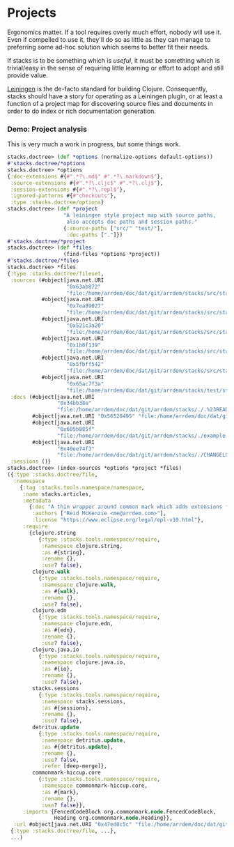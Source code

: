 # Projects

Ergonomics matter.
If a tool requires overly much effort, nobody will use it.
Even if compelled to use it, they'll do so as little as they can manage to preferring some ad-hoc solution which seems to better fit their needs.

If stacks is to be something which is _useful_, it must be something which is trivial/easy in the sense of requiring little learning or effort to adopt and still provide value.

[Leiningen](https://github.com/technomancy/leiningen) is the de-facto standard for building Clojure.
Consequently, stacks should have a story for operating as a Leiningen plugin, or at least a function of a project map for discovering source files and documents in order to do index or rich documentation generation.

### Demo: Project analysis

This is very much a work in progress, but some things work.

```clj
stacks.doctree> (def *options (normalize-options default-options))
#'stacks.doctree/*options
stacks.doctree> *options
{:doc-extensions #{#".*?\.md$" #".*?\.markdown$"},
 :source-extensions #{#".*?\.cljc$" #".*?\.clj$"},
 :session-extensions #{#".*?\.repl$"},
 :ignored-patterns #{#"checkouts"},
 :type :stacks.doctree/options}
stacks.doctree> (def *project
                  "A leiningen style project map with source paths,
                   also accepts doc paths and session paths."
                  {:source-paths ["src/" "test/"],
                   :doc-paths ["."]})
#'stacks.doctree/*project
stacks.doctree> (def *files
                  (find-files *options *project))
#'stacks.doctree/*files
stacks.doctree> *files
{:type :stacks.doctree/fileset,
 :sources (#object[java.net.URI
                   "0x63ab872"
                   "file:/home/arrdem/doc/dat/git/arrdem/stacks/src/stacks/articles.clj"]
           #object[java.net.URI
                   "0x7ea89027"
                   "file:/home/arrdem/doc/dat/git/arrdem/stacks/src/stacks/sessions.clj"]
           #object[java.net.URI
                   "0x521c3a20"
                   "file:/home/arrdem/doc/dat/git/arrdem/stacks/src/stacks/tools/namespace.clj"]
           #object[java.net.URI
                   "0x1b6f139"
                   "file:/home/arrdem/doc/dat/git/arrdem/stacks/src/stacks/tools/reader.clj"]
           #object[java.net.URI
                   "0x5fbff542"
                   "file:/home/arrdem/doc/dat/git/arrdem/stacks/src/stacks/doctree.clj"]
           #object[java.net.URI
                   "0x65ac7f3a"
                   "file:/home/arrdem/doc/dat/git/arrdem/stacks/test/stacks/sessions_test.clj"]),
 :docs (#object[java.net.URI
                "0x34bb38e"
                "file:/home/arrdem/doc/dat/git/arrdem/stacks/./.%23README.md"]
        #object[java.net.URI "0x56528495" "file:/home/arrdem/doc/dat/git/arrdem/stacks/./README.md"]
        #object[java.net.URI
                "0x605b885f"
                "file:/home/arrdem/doc/dat/git/arrdem/stacks/./example.md"]
        #object[java.net.URI
                "0x40ee74f3"
                "file:/home/arrdem/doc/dat/git/arrdem/stacks/./CHANGELOG.md"]),
 :sessions ()}
stacks.doctree> (index-sources *options *project *files)
({:type :stacks.doctree/file,
  :namespace
    {:tag :stacks.tools.namespace/namespace,
     :name stacks.articles,
     :metadata
       {:doc "A thin wrapper around common mark which adds extensions for writing stacks articles.",
        :authors ["Reid McKenzie <me@arrdem.com>"],
        :license "https://www.eclipse.org/legal/epl-v10.html"},
     :require
       {clojure.string
          {:type :stacks.tools.namespace/require,
           :namespace clojure.string,
           :as #{string},
           :rename {},
           :use? false},
        clojure.walk
          {:type :stacks.tools.namespace/require,
           :namespace clojure.walk,
           :as #{walk},
           :rename {},
           :use? false},
        clojure.edn
          {:type :stacks.tools.namespace/require,
           :namespace clojure.edn,
           :as #{edn},
           :rename {},
           :use? false},
        clojure.java.io
          {:type :stacks.tools.namespace/require,
           :namespace clojure.java.io,
           :as #{io},
           :rename {},
           :use? false},
        stacks.sessions
          {:type :stacks.tools.namespace/require,
           :namespace stacks.sessions,
           :as #{sessions},
           :rename {},
           :use? false},
        detritus.update
          {:type :stacks.tools.namespace/require,
           :namespace detritus.update,
           :as #{detritus.update},
           :rename {},
           :use? false,
           :refer [deep-merge]},
        commonmark-hiccup.core
          {:type :stacks.tools.namespace/require,
           :namespace commonmark-hiccup.core,
           :as #{mark},
           :rename {},
           :use? false}},
     :imports {FencedCodeBlock org.commonmark.node.FencedCodeBlock,
               Heading org.commonmark.node.Heading}},
  :url #object[java.net.URI "0x47ed0c5c" "file:/home/arrdem/doc/dat/git/arrdem/stacks/src/stacks/articles.clj"]},
 {:type :stacks.doctree/file, ...},
 ...)
```
